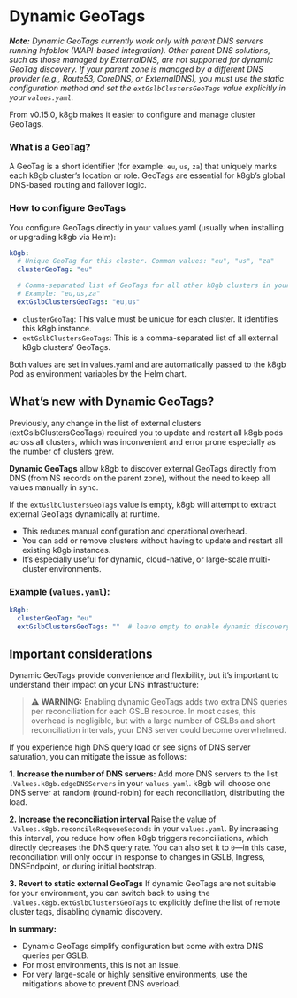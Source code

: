 # Dynamic GeoTags

_**Note:**
Dynamic GeoTags currently work only with parent DNS servers running Infoblox (WAPI-based integration).
Other parent DNS solutions, such as those managed by ExternalDNS, are not supported for dynamic GeoTag discovery.
If your parent zone is managed by a different DNS provider (e.g., Route53, CoreDNS, or ExternalDNS), you must use the 
static configuration method and set the `extGslbClustersGeoTags` value explicitly in your `values.yaml`._


From v0.15.0, k8gb makes it easier to configure and manage cluster GeoTags.

### What is a GeoTag?
A GeoTag is a short identifier (for example: `eu`, `us`, `za`) that uniquely marks each k8gb cluster’s location or role. GeoTags are essential for k8gb’s global DNS-based routing and failover logic.

### How to configure GeoTags
You configure GeoTags directly in your values.yaml (usually when installing or upgrading k8gb via Helm):

```yaml
k8gb:
  # Unique GeoTag for this cluster. Common values: "eu", "us", "za"
  clusterGeoTag: "eu"

  # Comma-separated list of GeoTags for all other k8gb clusters in your GSLB network.
  # Example: "eu,us,za"
  extGslbClustersGeoTags: "eu,us"
```
- `clusterGeoTag`: This value must be unique for each cluster. It identifies this k8gb instance.
- `extGslbClustersGeoTags`: This is a comma-separated list of all external k8gb clusters’ GeoTags.

Both values are set in values.yaml and are automatically passed to the k8gb Pod as environment variables by the Helm chart.

## What’s new with Dynamic GeoTags?

Previously, any change in the list of external clusters (extGslbClustersGeoTags) required you to update and restart all k8gb pods across all clusters, which was inconvenient and error prone especially as the number of clusters grew.

**Dynamic GeoTags** allow k8gb to discover external GeoTags directly from DNS (from NS records on the parent zone), without the need to keep all values manually in sync.

If the `extGslbClustersGeoTags` value is empty, k8gb will attempt to extract external GeoTags dynamically at runtime.

- This reduces manual configuration and operational overhead.
- You can add or remove clusters without having to update and restart all existing k8gb instances.
- It’s especially useful for dynamic, cloud-native, or large-scale multi-cluster environments.

### Example (`values.yaml`):
```yaml
k8gb:
  clusterGeoTag: "eu"
  extGslbClustersGeoTags: ""  # leave empty to enable dynamic discovery
```

## Important considerations
Dynamic GeoTags provide convenience and flexibility, but it’s important to understand their impact on your DNS infrastructure:

> ⚠️ **WARNING:**
Enabling dynamic GeoTags adds two extra DNS queries per reconciliation for each GSLB resource. In most cases, this overhead is negligible, but with a large number of GSLBs and short reconciliation intervals, your DNS server could become overwhelmed.

If you experience high DNS query load or see signs of DNS server saturation, you can mitigate the issue as follows:

**1. Increase the number of DNS servers:**
Add more DNS servers to the list `.Values.k8gb.edgeDNSServers` in your `values.yaml`.
k8gb will choose one DNS server at random (round-robin) for each reconciliation, distributing the load.

**2. Increase the reconciliation interval**
Raise the value of `.Values.k8gb.reconcileRequeueSeconds` in your `values.yaml`. By increasing this interval, you reduce how often k8gb triggers reconciliations, which directly decreases the DNS query rate.
You can also set it to `0`—in this case, reconciliation will only occur in response to changes in GSLB, Ingress, DNSEndpoint, or during initial bootstrap.

**3. Revert to static external GeoTags**
If dynamic GeoTags are not suitable for your environment, you can switch back to using the `.Values.k8gb.extGslbClustersGeoTags` to explicitly define the list of remote cluster tags, disabling dynamic discovery.

**In summary:**
 - Dynamic GeoTags simplify configuration but come with extra DNS queries per GSLB. 
 - For most environments, this is not an issue. 
 - For very large-scale or highly sensitive environments, use the mitigations above to prevent DNS overload.
